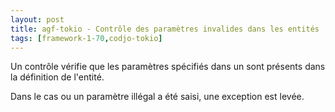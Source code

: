 ```yaml
---
layout: post
title: agf-tokio - Contrôle des paramètres invalides dans les entités
tags: [framework-1-70,codjo-tokio]
---
```

Un contrôle vérifie que les paramètres spécifiés dans un **<create-entity>** sont présents dans la définition de l'entité.

Dans le cas ou un paramètre illégal a été saisi, une exception est levée.